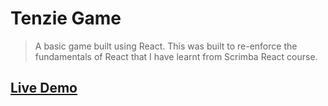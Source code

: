 # Tenzie Game
> A basic game built using React. This was built to re-enforce the fundamentals of React that I have learnt from Scrimba React course.

## [Live Demo](https://ovecjoe.github.io/tenzie-game)
